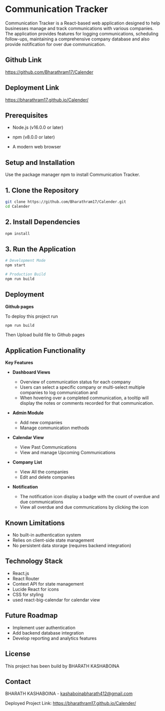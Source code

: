 # Communication Tracker

Communication Tracker is a React-based web application designed to help businesses manage and track communications with various companies. The application provides features for logging communications, scheduling follow-ups, maintaining a comprehensive company database and also provide notification for over due communication.

## Github Link
https://github.com/Bharathram17/Calender

## Deployment Link
 https://bharathram17.github.io/Calender/

## Prerequisites
* Node.js (v16.0.0 or later)

* npm (v8.0.0 or later)

* A modern web browser

## Setup and Installation

Use the package manager npm to install Communication Tracker.

## 1. Clone the Repository

```bash
git clone https://github.com/Bharathram17/Calender.git
cd Calender
```

## 2. Install Dependencies

```bash
npm install
```
## 3. Run the Application
```bash
# Development Mode
npm start

# Production Build
npm run build
```

## Deployment

**Github pages**

To deploy this project run
```bash
npm run build
```

Then Upload build file to Github pages

## Application Functionality

**Key Features**

* **Dashboard Views**
    * Overview of communication status for each company
    * Users can select a specific company or multi-select multiple companies to log communication and 
    * When hovering over a completed communication, a tooltip will display the notes or comments recorded for that communication.

  

* **Admin Module**
    * Add new companies
    * Manage communication methods

* **Calendar View**
    * View Past Communications
    * View and manage Upcoming Communications

   
* **Company List**
    * View All the companies
    * Edit and delete companies

 

* **Notification**
    * The notification icon display a badge with the count of overdue and due communications
    * View all overdue and due communications by clicking the icon
 


## Known Limitations
* No built-in authentication system
* Relies on client-side state management
* No persistent data storage (requires backend integration)

## Technology Stack
* React.js
* React Router
* Context API for state management
* Lucide React for icons
* CSS for styling
* used react-big-calendar for calendar view

## Future Roadmap
* Implement user authentication
* Add backend database integration
* Develop reporting and analytics features


## License
This project has been build by BHARATH KASHABOINA

## Contact
BHARATH KASHABOINA - kashaboinabharath412@gmail.com

Deployed Project Link:  https://bharathram17.github.io/Calender/

